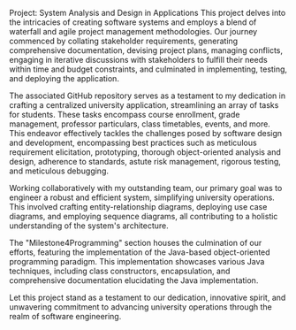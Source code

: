 Project: System Analysis and Design in Applications
This project delves into the intricacies of creating software systems and employs a blend of waterfall and agile project management methodologies. Our journey commenced by collating stakeholder requirements, generating comprehensive documentation, devising project plans, managing conflicts, engaging in iterative discussions with stakeholders to fulfill their needs within time and budget constraints, and culminated in implementing, testing, and deploying the application.

The associated GitHub repository serves as a testament to my dedication in crafting a centralized university application, streamlining an array of tasks for students. These tasks encompass course enrollment, grade management, professor particulars, class timetables, events, and more. This endeavor effectively tackles the challenges posed by software design and development, encompassing best practices such as meticulous requirement elicitation, prototyping, thorough object-oriented analysis and design, adherence to standards, astute risk management, rigorous testing, and meticulous debugging.

Working collaboratively with my outstanding team, our primary goal was to engineer a robust and efficient system, simplifying university operations. This involved crafting entity-relationship diagrams, deploying use case diagrams, and employing sequence diagrams, all contributing to a holistic understanding of the system's architecture.

The "Milestone4Programming" section houses the culmination of our efforts, featuring the implementation of the Java-based object-oriented programming paradigm. This implementation showcases various Java techniques, including class constructors, encapsulation, and comprehensive documentation elucidating the Java implementation.

Let this project stand as a testament to our dedication, innovative spirit, and unwavering commitment to advancing university operations through the realm of software engineering.
